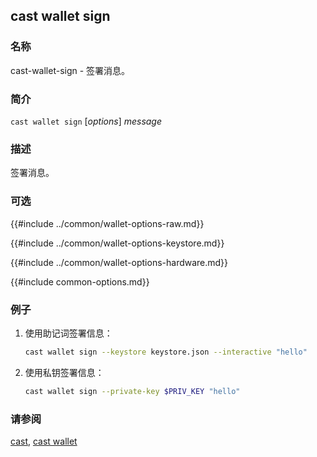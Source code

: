 ## cast wallet sign

### 名称

cast-wallet-sign - 签署消息。

### 简介

``cast wallet sign`` [*options*] *message*

### 描述

签署消息。

### 可选

{{#include ../common/wallet-options-raw.md}}

{{#include ../common/wallet-options-keystore.md}}

{{#include ../common/wallet-options-hardware.md}}

{{#include common-options.md}}

### 例子

1. 使用助记词签署信息：
    ```sh
    cast wallet sign --keystore keystore.json --interactive "hello"
    ```

2. 使用私钥签署信息：
    ```sh
    cast wallet sign --private-key $PRIV_KEY "hello"
    ```

### 请参阅

[cast](./cast.md), [cast wallet](./cast-wallet.md)
